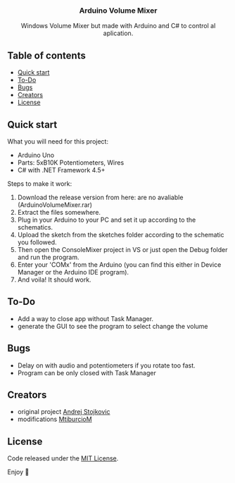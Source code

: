 <p align="center">


  <h3 align="center" color="blue">Arduino Volume Mixer</h3>

  <p align="center">
    Windows Volume Mixer but made with Arduino and C# to control al aplication.
  </p>
</p>


## Table of contents

- [Quick start](#quick-start)
- [To-Do](#to-do)
- [Bugs](#bugs)
- [Creators](#creators)
- [License](#license)


## Quick start

What you will need for this project:
- Arduino Uno
- Parts: 5xB10K Potentiometers, Wires
- C# with .NET Framework 4.5+

Steps to make it work:
1. Download the release version from here: are no avaliable (ArduinoVolumeMixer.rar)
2. Extract the files somewhere.
3. Plug in your Arduino to your PC and set it up according to the schematics.  
4. Upload the sketch from the sketches folder according to the schematic you followed.
5. Then open the ConsoleMixer project in VS or just open the Debug folder and run the program.
6. Enter your 'COMx' from the Arduino (you can find this either in Device Manager or the Arduino IDE program).
7. And voila! It should work.


## To-Do

- Add a way to close app without Task Manager.
- generate the GUI to see the program to select change the volume

## Bugs

- Delay on with audio and potentiometers if you rotate too fast.
- Program can be only closed with Task Manager

## Creators

- original project [Andrej Stojkovic](https://github.com/AndrejStojkovic)
- modifications  [MtiburcioM](https://github.com/MtiburcioM)

## License

Code released under the [MIT License](LICENSE.md).

Enjoy :metal:
